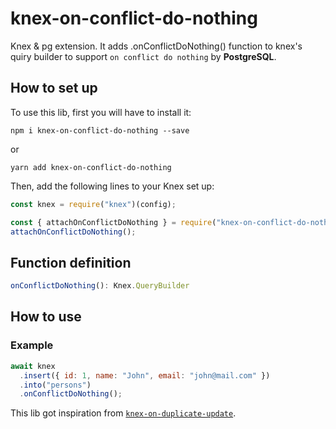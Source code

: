 # knex-on-conflict-do-nothing

Knex & pg extension. It adds .onConflictDoNothing() function to knex's quiry builder to support `on conflict do nothing` by **PostgreSQL**.

## How to set up

To use this lib, first you will have to install it:

```
npm i knex-on-conflict-do-nothing --save
```

or

```
yarn add knex-on-conflict-do-nothing
```

Then, add the following lines to your Knex set up:

```javascript
const knex = require("knex")(config);

const { attachOnConflictDoNothing } = require("knex-on-conflict-do-nothing");
attachOnConflictDoNothing();
```

## Function definition

```javascript
onConflictDoNothing(): Knex.QueryBuilder
```

## How to use

### Example

```javascript
await knex
  .insert({ id: 1, name: "John", email: "john@mail.com" })
  .into("persons")
  .onConflictDoNothing();
```

This lib got inspiration from [`knex-on-duplicate-update`](https://github.com/felixmosh/knex-on-duplicate-update).
